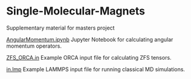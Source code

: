# Single-Molecular-Magnets
Supplementary material for masters project

[AngularMomentum.ipynb](https://github.com/dking2003/Single-Molecular-Magnets/blob/main/AngularMomentum%20(1).ipynb) Jupyter Notebook for calculating angular momentum operators.

[ZFS_ORCA.in](https://github.com/dking2003/Single-Molecular-Magnets/blob/main/ZFS_ORCA.in) Example ORCA input file for calculating ZFS tensors.

[in.lmp](https://github.com/dking2003/Single-Molecular-Magnets/blob/main/in.lmp) Example LAMMPS input file for running classical MD simulations.

